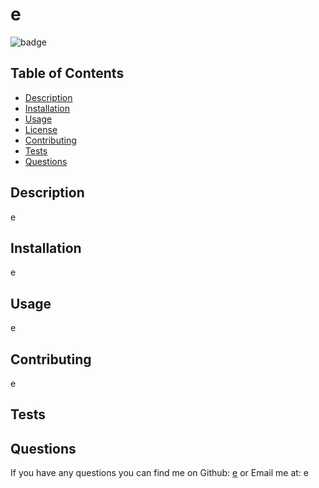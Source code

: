 
# e
![badge](https://img.shields.io/badge/license-APACHE2.0-blue.svg)

## Table of Contents 
- [Description](#description)
- [Installation](#installation)
- [Usage](#usage)
- [License](#license)
- [Contributing](#contributing)
- [Tests](#tests)
- [Questions](#questions)

## Description 
e 


## Installation 
e

## Usage 
e

## Contributing 
e

## Tests

## Questions
If you have any questions you can find me on Github: [e](https://github.com/e)
or Email me at: e
